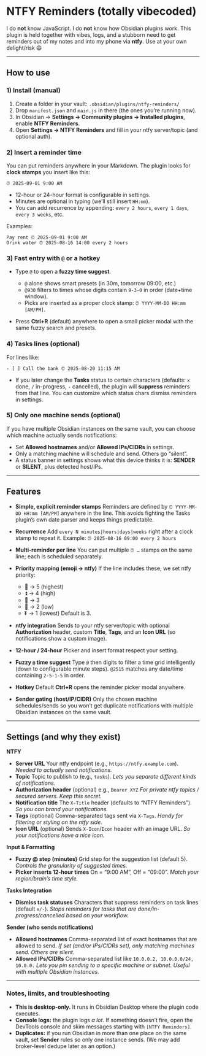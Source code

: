# NTFY Reminders (totally vibecoded)

I do **not** know JavaScript. I do **not** know how Obsidian plugins work. This plugin is held together with vibes, logs, and a stubborn need to get reminders out of my notes and into my phone via **ntfy**. Use at your own delight/risk 😄

---

## How to use

### 1) Install (manual)

1. Create a folder in your vault: `.obsidian/plugins/ntfy-reminders/`
2. Drop `manifest.json` and `main.js` in there (the ones you’re running now).
3. In Obsidian → **Settings → Community plugins → Installed plugins**, enable **NTFY Reminders**.
4. Open **Settings → NTFY Reminders** and fill in your ntfy server/topic (and optional auth).

### 2) Insert a reminder time

You can put reminders anywhere in your Markdown. The plugin looks for **clock stamps** you insert like this:

```
⏰ 2025-09-01 9:00 AM
```

* 12-hour or 24-hour format is configurable in settings.
* Minutes are optional in typing (we’ll still insert `HH:mm`).
* You can add recurrence by appending: `every 2 hours`, `every 1 days`, `every 3 weeks`, etc.

Examples:

```
Pay rent ⏰ 2025-09-01 9:00 AM
Drink water ⏰ 2025-08-16 14:00 every 2 hours
```

### 3) Fast entry with `@` or a hotkey

* Type `@` to open a **fuzzy time suggest**.

  * `@` alone shows smart presets (in 30m, tomorrow 09:00, etc.)
  * `@930` filters to times whose digits contain `9-3-0` in order (date+time window).
  * Picks are inserted as a proper clock stamp: `⏰ YYYY-MM-DD HH:mm [AM/PM]`.
* Press **Ctrl+R** (default) anywhere to open a small picker modal with the same fuzzy search and presets.

### 4) Tasks lines (optional)

For lines like:

```
- [ ] Call the bank ⏰ 2025-08-20 11:15 AM
```

* If you later change the **Tasks** status to certain characters (defaults: `x` done, `/` in-progress, `-` cancelled), the plugin will **suppress** reminders from that line. You can customize which status chars dismiss reminders in settings.

### 5) Only one machine sends (optional)

If you have multiple Obsidian instances on the same vault, you can choose which machine actually sends notifications:

* Set **Allowed hostnames** and/or **Allowed IPs/CIDRs** in settings.
* Only a matching machine will schedule and send. Others go “silent”.
* A status banner in settings shows what this device thinks it is: **SENDER** or **SILENT**, plus detected host/IPs.

---

## Features

* **Simple, explicit reminder stamps**
  Reminders are defined by `⏰ YYYY-MM-DD HH:mm [AM/PM]` anywhere in the line. This avoids fighting the Tasks plugin’s own date parser and keeps things predictable.

* **Recurrence**
  Add `every N minutes|hours|days|weeks` right after a clock stamp to repeat it. Example:
  `⏰ 2025-08-16 09:00 every 2 hours`

* **Multi-reminder per line**
  You can put multiple `⏰ …` stamps on the same line; each is scheduled separately.

* **Priority mapping (emoji → ntfy)**
  If the line includes these, we set ntfy priority:

  * 🔺 → 5 (highest)
  * ⏫ → 4 (high)
  * 🔼 → 3
  * 🔽 → 2 (low)
  * ⏬ → 1 (lowest)
    Default is 3.

* **ntfy integration**
  Sends to your ntfy server/topic with optional **Authorization** header, custom **Title**, **Tags**, and an **Icon URL** (so notifications show a custom image).

* **12-hour / 24-hour**
  Picker and insert format respect your setting.

* **Fuzzy `@` time suggest**
  Type `@` then digits to filter a time grid intelligently (down to configurable minute steps).
  `@2515` matches any date/time containing `2-5-1-5` in order.

* **Hotkey**
  Default **Ctrl+R** opens the reminder picker modal anywhere.

* **Sender gating (host/IP/CIDR)**
  Only the chosen machine schedules/sends so you won’t get duplicate notifications with multiple Obsidian instances on the same vault.

---

## Settings (and why they exist)

**NTFY**

* **Server URL**
  Your ntfy endpoint (e.g., `https://ntfy.example.com`).
  *Needed to actually send notifications.*
* **Topic**
  Topic to publish to (e.g., `tasks`).
  *Lets you separate different kinds of notifications.*
* **Authorization header** (optional)
  e.g., `Bearer XYZ`
  *For private ntfy topics / secured servers. Keep this secret.*
* **Notification title**
  The `X-Title` header (defaults to “NTFY Reminders”).
  *So you can brand your notifications.*
* **Tags** (optional)
  Comma-separated tags sent via `X-Tags`.
  *Handy for filtering or styling on the ntfy side.*
* **Icon URL** (optional)
  Sends `X-Icon`/`Icon` header with an image URL.
  *So your notifications have a nice icon.*

**Input & Formatting**

* **Fuzzy @ step (minutes)**
  Grid step for the suggestion list (default 5).
  *Controls the granularity of suggested times.*
* **Picker inserts 12-hour times**
  On = “9:00 AM”, Off = “09:00”.
  *Match your region/brain’s time style.*

**Tasks Integration**

* **Dismiss task statuses**
  Characters that suppress reminders on task lines (default `x/-`).
  *Stops reminders for tasks that are done/in-progress/cancelled based on your workflow.*

**Sender (who sends notifications)**

* **Allowed hostnames**
  Comma-separated list of exact hostnames that are allowed to send.
  *If set (and/or IPs/CIDRs set), only matching machines send. Others are silent.*
* **Allowed IPs/CIDRs**
  Comma-separated list like `10.0.0.2, 10.0.0.0/24, 10.0.0.`
  *Lets you pin sending to a specific machine or subnet. Useful with multiple Obsidian instances.*

---

### Notes, limits, and troubleshooting

* **This is desktop-only.** It runs in Obsidian Desktop where the plugin code executes.
* **Console logs:** the plugin logs *a lot*. If something doesn’t fire, open the DevTools console and skim messages starting with `[NTFY Reminders]`.
* **Duplicates:** if you run Obsidian in more than one place on the same vault, set **Sender** rules so only one instance sends. (We may add broker-level dedupe later as an option.)
